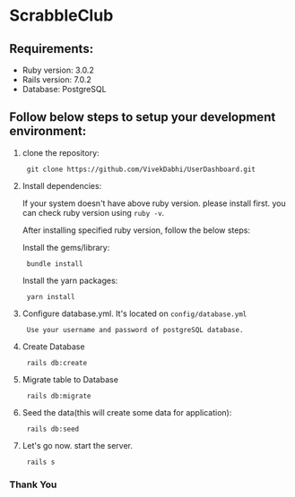 # ScrabbleClub

## Requirements:

- Ruby version: 3.0.2
- Rails version: 7.0.2
- Database: PostgreSQL

## Follow below steps to setup your development environment:

1. clone the repository:

        git clone https://github.com/VivekDabhi/UserDashboard.git

2. Install dependencies:

    If your system doesn't have above ruby version. please install first. you can check ruby version using `ruby -v`.

    After installing specified ruby version, follow the below steps:

    Install the gems/library:

        bundle install
    Install the yarn packages:

        yarn install

3. Configure database.yml. It's located on `config/database.yml`

        Use your username and password of postgreSQL database.

4. Create Database

        rails db:create

5. Migrate table to Database

        rails db:migrate

6. Seed the data(this will create some data for application):

        rails db:seed

7. Let's go now. start the server.

        rails s

### Thank You